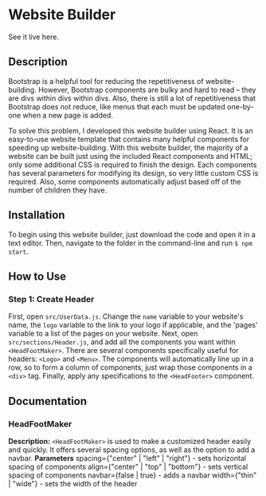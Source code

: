 # Website Builder

See it live here.

## Description
Bootstrap is a helpful tool for reducing the repetitiveness of website-building. However, Bootstrap components are bulky and hard to read – they are divs within divs within divs. Also, there is still a lot of repetitiveness that Bootstrap does not reduce, like menus that each must be updated one-by-one when a new page is added. 

To solve this problem, I developed this website builder using React. It is an easy-to-use website template that contains many helpful components for speeding up website-building. With this website builder, the majority of a website can be built just using the included React components and HTML; only some additional CSS is required to finish the design. Each components has several parameters for modifying its design, so very little custom CSS is required. Also, some components automatically adjust based off of the number of children they have.

## Installation
To begin using this website builder, just download the code and open it in a text editor. Then, navigate to the folder in the command-line and run `$ npm start`.

## How to Use
### Step 1: Create Header
First, open `src/UserData.js`. Change the `name` variable to your website's name, the `logo` variable to the link to your logo if applicable, and the 'pages' variable to a list of the pages on your website. Next, open `src/sections/Header.js`, and add all the components you want within `<HeadFootMaker>`. There are several components specifically useful for headers: `<Logo>` and `<Menu>`. The components will automatically line up in a row, so to form a column of components, just wrap those components in a `<div>` tag. Finally, apply any specifications to the `<HeadFooter>` component.

## Documentation
### HeadFootMaker
**Description:** `<HeadFootMaker>` is used to make a customized header easily and quickly. It offers several spacing options, as well as the option to add a navbar.
**Parameters**
spacing={"center" | "left" | "right"} - sets horizontal spacing of components
align={"center" | "top" | "bottom"} - sets vertical spacing of components
navbar={false | true} - adds a navbar
width={"thin" | "wide"} - sets the width of the header

